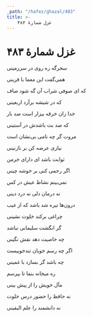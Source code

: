 ```yaml
---
_path: "/hafez/ghazal/483"
title: >-
    غزل شمارهٔ ۴۸۳
---
```

# غزل شمارهٔ ۴۸۳

<div class="b" id="bn1"><div class="m1"><p>سحرگه ره روی در سرزمینی</p></div>
<div class="m2"><p>همی‌گفت این معما با قرینی</p></div></div>
<div class="b" id="bn2"><div class="m1"><p>که ای صوفی شراب آن گه شود صاف</p></div>
<div class="m2"><p>که در شیشه برآرد اربعینی</p></div></div>
<div class="b" id="bn3"><div class="m1"><p>خدا زان خرقه بیزار است صد بار</p></div>
<div class="m2"><p>که صد بت باشدش در آستینی</p></div></div>
<div class="b" id="bn4"><div class="m1"><p>مروت گر چه نامی بی‌نشان است</p></div>
<div class="m2"><p>نیازی عرضه کن بر نازنینی</p></div></div>
<div class="b" id="bn5"><div class="m1"><p>ثوابت باشد ای دارای خرمن</p></div>
<div class="m2"><p>اگر رحمی کنی بر خوشه چینی</p></div></div>
<div class="b" id="bn6"><div class="m1"><p>نمی‌بینم نشاط عیش در کس</p></div>
<div class="m2"><p>نه درمان دلی نه درد دینی</p></div></div>
<div class="b" id="bn7"><div class="m1"><p>درون‌ها تیره شد باشد که از غیب</p></div>
<div class="m2"><p>چراغی برکند خلوت نشینی</p></div></div>
<div class="b" id="bn8"><div class="m1"><p>گر انگشت سلیمانی نباشد</p></div>
<div class="m2"><p>چه خاصیت دهد نقش نگینی</p></div></div>
<div class="b" id="bn9"><div class="m1"><p>اگر چه رسم خوبان تندخوییست</p></div>
<div class="m2"><p>چه باشد گر بسازد با غمینی</p></div></div>
<div class="b" id="bn10"><div class="m1"><p>ره میخانه بنما تا بپرسم</p></div>
<div class="m2"><p>مآل خویش را از پیش بینی</p></div></div>
<div class="b" id="bn11"><div class="m1"><p>نه حافظ را حضور درس خلوت</p></div>
<div class="m2"><p>نه دانشمند را علم الیقینی</p></div></div>
